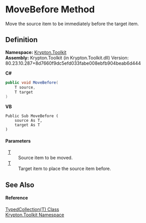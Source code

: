 # MoveBefore Method


Move the source item to be immediately before the target item.



## Definition
**Namespace:** <a href="79d2eac2-21f4-54ff-7552-b20c33c30600.md">Krypton.Toolkit</a>  
**Assembly:** Krypton.Toolkit (in Krypton.Toolkit.dll) Version: 80.23.10.287+8d7660f9dc5efd033fabe008ebfb904beab6d444

**C#**
``` C#
public void MoveBefore(
	T source,
	T target
)
```
**VB**
``` VB
Public Sub MoveBefore ( 
	source As T,
	target As T
)
```



#### Parameters
<dl><dt>  <a href="4026dc89-2502-ffa8-c767-a8aaea23623e.md">T</a></dt><dd>Source item to be moved.</dd><dt>  <a href="4026dc89-2502-ffa8-c767-a8aaea23623e.md">T</a></dt><dd>Target item to place the source item before.</dd></dl>

## See Also


#### Reference
<a href="4026dc89-2502-ffa8-c767-a8aaea23623e.md">TypedCollection(T) Class</a>  
<a href="79d2eac2-21f4-54ff-7552-b20c33c30600.md">Krypton.Toolkit Namespace</a>  

